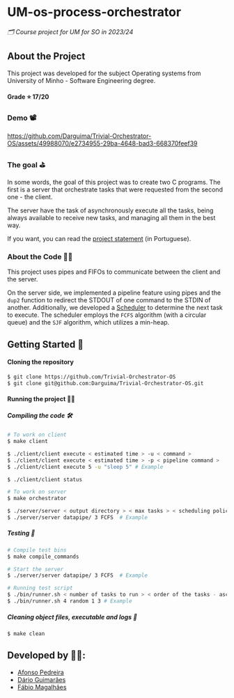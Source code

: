 # UM-os-process-orchestrator
_🗂️ Course project for UM for SO in 2023/24_

## About the Project

This project was developed for the subject Operating systems from University of Minho - Software Engineering degree.

#### Grade ⭐️ 17/20

### Demo 📽️

https://github.com/Darguima/Trivial-Orchestrator-OS/assets/49988070/e2734955-29ba-4648-bad3-668370feef39


### The goal ⛳️

In some words, the goal of this project was to create two C programs. The first is a server that orchestrate tasks that were requested from the second one - the client.

The server have the task of asynchronously execute all the tasks, being always available to receive new tasks, and managing all them in the best way.

If you want, you can read the [project statement](./report/enunciado.pdf) (in Portuguese).

### About the Code 🧑‍💻

This project uses pipes and FIFOs to communicate between the client and the server.

On the server side, we implemented a pipeline feature using pipes and the `dup2` function to redirect the STDOUT of one command to the STDIN of another. Additionally, we developed a [Scheduler](./server/src/scheduler/README.md) to determine the next task to execute. The scheduler employs the `FCFS` algorithm (with a circular queue) and the `SJF` algorithm, which utilizes a min-heap.

## Getting Started 🚀

#### Cloning the repository

```bash
$ git clone https://github.com/Trivial-Orchestrator-OS
$ git clone git@github.com:Darguima/Trivial-Orchestrator-OS.git
```

#### Running the project 🏃‍♂️

##### Compiling the code 🛠️

```bash
# To work on client
$ make client

$ ./client/client execute < estimated time > -u < command >
$ ./client/client execute < estimated time > -p < pipeline command >
$ ./client/client execute 5 -u "sleep 5" # Example

$ ./client/client status

# To work on server
$ make orchestrator

$ ./server/server < output directory > < max tasks > < scheduling policy >
$ ./server/server datapipe/ 3 FCFS  # Example
```

##### Testing 🧪

```bash
# Compile test bins
$ make compile_commands

# Start the server
$ ./server/server datapipe/ 3 FCFS  # Example

# Running test script
$ ./bin/runner.sh < number of tasks to run > < order of the tasks - asc, desc, random > < minimum time > < maximum time >
$ ./bin/runner.sh 4 random 1 3 # Example
```

##### Cleaning object files, executable and logs 🧹
```bash
$ make clean
```

## Developed by 🧑‍💻:

- [Afonso Pedreira](https://github.com/afooonso)
- [Dário Guimarães](https://github.com/darguima)
- [Fábio Magalhães](https://github.com/Mackgame4)
